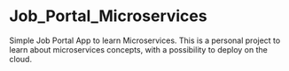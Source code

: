 # Job_Portal_Microservices
Simple Job Portal App to learn Microservices.
This is a personal project to learn about microservices concepts, with a possibility to deploy on the cloud.
